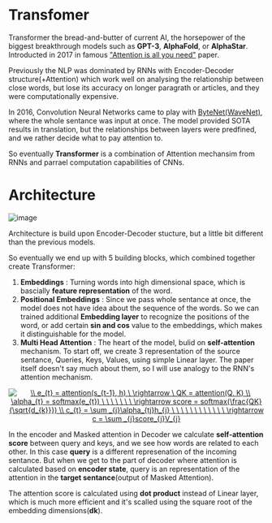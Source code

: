 # Transfomer
Transformer the bread-and-butter of current AI, the horsepower of the biggest breakthrough models such as __GPT-3__, __AlphaFold__, or __AlphaStar__. Introducted in 2017 in famous ["Attention is all you need"](https://arxiv.org/pdf/1706.03762.pdf) paper. 

Previously the NLP was dominated by RNNs with Encoder-Decoder structure(+Attention) which work well on analysing the relationship between close words, but lose its accuracy on longer paragrath or articles, and they were computationally expensive. 

In 2016, Convolution Neural Networks came to play with [ByteNet(WaveNet)](https://deepmind.com/blog/article/wavenet-generative-model-raw-audio), where the whole sentance was input at once. The model provided SOTA results in translation, but the relationships between layers were predfined, and we rather decide what to pay attention to. 

So eventually __Transformer__ is a combination of Attention mechansim from RNNs and parrael computation capabilities of CNNs. 

# Architecture

![image](https://github.com/maciejbalawejder/DeepLearning-collection/blob/main/NLP/Transformer/transformerE-D.png)

Architecture is build upon Encoder-Decoder stucture, but a little bit different than the previous models. 

So eventually we end up with 5 building blocks, which combined together create Transformer:
1) __Embeddings__ : Turning words into high dimensional space, which is bascially __feature representation__ of the word.
2) __Positional Embeddings__ : Since we pass whole sentance at once, the model does not have idea about the sequence of the words. So we can trained additional __Embedding layer__ to recognize the positions of the word, or add certain __sin and cos__ value to the embeddings, which makes it distinguishable for the model.
3) __Multi Head Attention__ : The heart of the model, bulid on __self-attention__ mechanism. To start off, we create 3 representation of the source sentance, Queries, Keys, Values, using simple Linear layer. The paper itself doesn't say much about them, so I will use analogy to the RNN's attention mechanism.
<p align="center">
<a href="https://www.codecogs.com/eqnedit.php?latex=\dpi{120}&space;\\&space;e_{t}&space;=&space;attention(s_{t-1},&space;h)&space;\&space;\rightarrow&space;\&space;QK&space;=&space;attention(Q,&space;K)&space;\\&space;\alpha_{t}&space;=&space;softmax(e_{t})&space;\&space;\&space;\&space;\&space;\&space;\&space;\&space;\rightarrow&space;score&space;=&space;softmax(\frac{QK}{\sqrt{d_{k}}})&space;\\&space;c_{t}&space;=&space;\sum&space;_{j}\alpha_{tj}h_{j}&space;\&space;\&space;\&space;\&space;\&space;\&space;\&space;\&space;\&space;\&space;\&space;\&space;\rightarrow&space;c&space;=&space;\sum&space;_{j}score_{j}V_{j}" target="_blank"><img src="https://latex.codecogs.com/gif.latex?\dpi{120}&space;\\&space;e_{t}&space;=&space;attention(s_{t-1},&space;h)&space;\&space;\rightarrow&space;\&space;QK&space;=&space;attention(Q,&space;K)&space;\\&space;\alpha_{t}&space;=&space;softmax(e_{t})&space;\&space;\&space;\&space;\&space;\&space;\&space;\&space;\rightarrow&space;score&space;=&space;softmax(\frac{QK}{\sqrt{d_{k}}})&space;\\&space;c_{t}&space;=&space;\sum&space;_{j}\alpha_{tj}h_{j}&space;\&space;\&space;\&space;\&space;\&space;\&space;\&space;\&space;\&space;\&space;\&space;\&space;\rightarrow&space;c&space;=&space;\sum&space;_{j}score_{j}V_{j}" title="\\ e_{t} = attention(s_{t-1}, h) \ \rightarrow \ QK = attention(Q, K) \\ \alpha_{t} = softmax(e_{t}) \ \ \ \ \ \ \ \rightarrow score = softmax(\frac{QK}{\sqrt{d_{k}}}) \\ c_{t} = \sum _{j}\alpha_{tj}h_{j} \ \ \ \ \ \ \ \ \ \ \ \ \rightarrow c = \sum _{j}score_{j}V_{j}" /></a>
</p>

In the encoder and Masked attention in Decoder we calculate __self-attention score__ between query and keys, and we see how words are related to each other. In this case __query__ is a different represenation of the incoming sentance. 
But when we get to the part of decoder where attention is calculated based on __encoder state__, query is an representation of the attention in the __target sentance__(output of Masked Attention). 

The attention score is calculated using __dot product__ instead of Linear layer, which is much more efficient and it's scalled using the square root of the embedding dimensions(__dk__).

